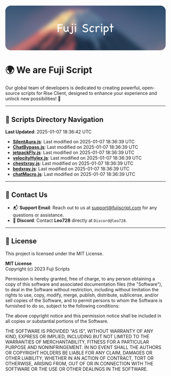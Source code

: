 ![Banner](.github/b.webp)

# 🌍 **We are Fuji Script**

Our global team of developers is dedicated to creating powerful, open-source scripts for Rise Client, designed to enhance your experience and unlock new possibilities! 🌟

---
<!-- SCRIPTS_NAVIGATION_START -->
## 📂 **Scripts Directory Navigation**

**Last Updated**: 2025-01-07 18:36:42 UTC

- **[SilentAura.js](scripts/SilentAura.js)**: Last modified on 2025-01-07 18:36:39 UTC
- **[ChatBypass.js](scripts/ChatBypass.js)**: Last modified on 2025-01-07 18:36:39 UTC
- **[jetpackFly.js](scripts/jetpackFly.js)**: Last modified on 2025-01-07 18:36:39 UTC
- **[velocityHylex.js](scripts/velocityHylex.js)**: Last modified on 2025-01-07 18:36:39 UTC
- **[chestxray.js](scripts/chestxray.js)**: Last modified on 2025-01-07 18:36:39 UTC
- **[bedxray.js](scripts/bedxray.js)**: Last modified on 2025-01-07 18:36:39 UTC
- **[chatMacro.js](scripts/chatMacro.js)**: Last modified on 2025-01-07 18:36:39 UTC

<!-- SCRIPTS_NAVIGATION_END -->

---

## 💬 **Contact Us**  
- 📬 **Support Email**: Reach out to us at [support@fujiscript.com](mailto:support@fujiscript.com) for any questions or assistance.  
- 💬 **Discord**: Contact **Leo728** directly at `Discord@leo728`.

---

## 📜 **License**

This project is licensed under the MIT License.  

**MIT License**  
Copyright (c) 2023 Fuji Scripts  

Permission is hereby granted, free of charge, to any person obtaining a copy of this software and associated documentation files (the "Software"), to deal in the Software without restriction, including without limitation the rights to use, copy, modify, merge, publish, distribute, sublicense, and/or sell copies of the Software, and to permit persons to whom the Software is furnished to do so, subject to the following conditions:  

The above copyright notice and this permission notice shall be included in all copies or substantial portions of the Software.  

THE SOFTWARE IS PROVIDED "AS IS", WITHOUT WARRANTY OF ANY KIND, EXPRESS OR IMPLIED, INCLUDING BUT NOT LIMITED TO THE WARRANTIES OF MERCHANTABILITY, FITNESS FOR A PARTICULAR PURPOSE AND NONINFRINGEMENT. IN NO EVENT SHALL THE AUTHORS OR COPYRIGHT HOLDERS BE LIABLE FOR ANY CLAIM, DAMAGES OR OTHER LIABILITY, WHETHER IN AN ACTION OF CONTRACT, TORT OR OTHERWISE, ARISING FROM, OUT OF OR IN CONNECTION WITH THE SOFTWARE OR THE USE OR OTHER DEALINGS IN THE SOFTWARE.  
